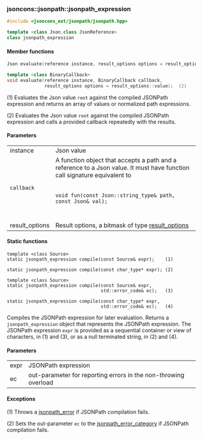 ### jsoncons::jsonpath::jsonpath_expression

```c++
#include <jsoncons_ext/jsonpath/jsonpath.hpp>

template <class Json,class JsonReference>
class jsonpath_expression
```

#### Member functions
```c++
Json evaluate(reference instance, result_options options = result_options::value); (1)
```
```c++
template <class BinaryCallback>
void evaluate(reference instance, BinaryCallback callback, 
              result_options options = result_options::value);  (2)
```

(1) Evaluates the Json value `root` against the compiled JSONPath expression and returns an array of values or 
normalized path expressions. 

(2) Evaluates the Json value `root` against the compiled JSONPath expression and calls a provided
callback repeatedly with the results.

#### Parameters

<table>
  <tr>
    <td>instance</td>
    <td>Json value</td> 
  </tr>
  <tr>
    <td><code>callback</code></td>
    <td>A function object that accepts a path and a reference to a Json value. 
It must have function call signature equivalent to
<br/><br/><code>
void fun(const Json::string_type& path, const Json& val);
</code><br/><br/>
  </tr>
  <tr>
    <td>result_options</td>
    <td>Result options, a bitmask of type <a href="result_options.md">result_options</></td> 
  </tr>
</table>

#### Static functions

    template <class Source>
    static jsonpath_expression compile(const Source& expr);    (1)

    static jsonpath_expression compile(const char_type* expr); (2)

    template <class Source>
    static jsonpath_expression compile(const Source& expr,
                                       std::error_code& ec);   (3)

    static jsonpath_expression compile(const char_type* expr,
                                       std::error_code& ec);   (4)

Compiles the JSONPath expression for later evaluation. Returns a `jsonpath_expression` object 
that represents the JSONPath expression.
The JSONPath expression `expr` is provided as a sequential container or view of characters, 
in (1) and (3), or as a null terminated string, in (2) and (4).

#### Parameters

<table>
  <tr>
    <td>expr</td>
    <td>JSONPath expression</td> 
  </tr>
  <tr>
    <td>ec</td>
    <td>out-parameter for reporting errors in the non-throwing overload</td> 
  </tr>
</table>

#### Exceptions

(1) Throws a [jsonpath_error](jsonpath_error.md) if JSONPath compilation fails.

(2) Sets the out-parameter `ec` to the [jsonpath_error_category](jsonpath_errc.md) if JSONPath compilation fails. 


